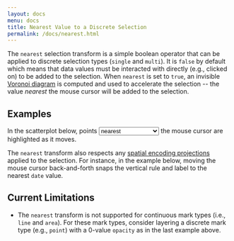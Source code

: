 ```yaml
---
layout: docs
menu: docs
title: Nearest Value to a Discrete Selection
permalink: /docs/nearest.html
---
```


The `nearest` selection transform is a simple boolean operator that can be applied to discrete selection types (`single` and `multi`). It is `false` by default which means that data values must be interacted with directly (e.g., clicked on) to be added to the selection. When `nearest` is set to `true`, an invisible [Voronoi diagram](https://en.wikipedia.org/wiki/Voronoi_diagram) is computed and used to accelerate the selection -- the value _nearest_ the mouse cursor will be added to the selection.

## Examples

In the scatterplot below, points <select onchange="changeSpec('paintbrush_nearest', 'paintbrush_color' + this.value)"><option value="_nearest">nearest</option><option value="">directly underneath</option></select> the mouse cursor are highlighted as it moves.

<div id="paintbrush_nearest" class="vl-example" data-name="paintbrush_color_nearest"></div>

The `nearest` transform also respects any [spatial encoding projections](project.html) applied to the selection. For instance, in the example below, moving the mouse cursor back-and-forth snaps the vertical rule and label to the nearest `date` value.

<div id="paintbrush_nearest" class="vl-example" data-name="stocks_nearest_index"></div>

## Current Limitations

* The `nearest` transform is not supported for continuous mark types (i.e., `line` and `area`). For these mark types, consider layering a discrete mark type (e.g., `point`) with a 0-value `opacity` as in the last example above.
